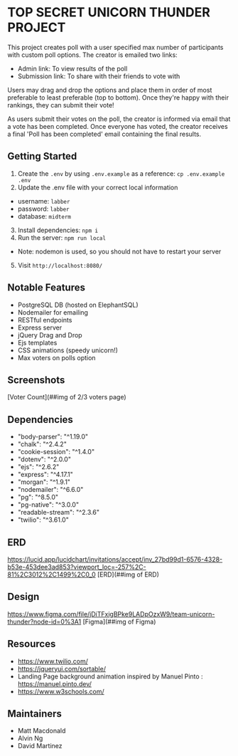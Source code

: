# TOP SECRET UNICORN THUNDER PROJECT
This project creates poll with a user specified max number of participants with custom poll options. The creator is emailed two links:
- Admin link: To view results of the poll
- Submission link: To share with their friends to vote with

Users may drag and drop the options and place them in order of most preferable to least preferable (top to bottom). Once they're happy with their rankings, they can submit their vote!

As users submit their votes on the poll, the creator is informed via email that a vote has been completed. Once everyone has voted, the creator receives a final 'Poll has been completed' email containing the final results.
## Getting Started
1. Create the `.env` by using `.env.example` as a reference: `cp .env.example .env`
2. Update the .env file with your correct local information 
  - username: `labber` 
  - password: `labber` 
  - database: `midterm`
3. Install dependencies: `npm i`
4. Run the server: `npm run local`
  - Note: nodemon is used, so you should not have to restart your server
5. Visit `http://localhost:8080/`
   
## Notable Features
- PostgreSQL DB (hosted on ElephantSQL)
- Nodemailer for emailing
- RESTful endpoints
- Express server
- jQuery Drag and Drop
- Ejs templates
- CSS animations (speedy unicorn!)
- Max voters on polls option

## Screenshots
[Voter Count](##img of 2/3 voters page)

## Dependencies
- "body-parser": "^1.19.0"
- "chalk": "^2.4.2"
- "cookie-session": "^1.4.0"
- "dotenv": "^2.0.0"
- "ejs": "^2.6.2"
- "express": "^4.17.1"
- "morgan": "^1.9.1"
- "nodemailer": "^6.6.0"
- "pg": "^8.5.0"
- "pg-native": "^3.0.0"
- "readable-stream": "^2.3.6"
- "twilio": "^3.61.0"

## ERD
https://lucid.app/lucidchart/invitations/accept/inv_27bd99d1-6576-4328-b53e-453dee3ad853?viewport_loc=-257%2C-81%2C3012%2C1499%2C0_0
[ERD](##img of ERD)


## Design
https://www.figma.com/file/jDiTFxigBPke9LADpOzxW9/team-unicorn-thunder?node-id=0%3A1
[Figma](##img of Figma)

## Resources
- https://www.twilio.com/
- https://jqueryui.com/sortable/
- Landing Page background animation inspired by Manuel Pinto : https://manuel.pinto.dev/
- https://www.w3schools.com/

## Maintainers
- Matt Macdonald
- Alvin Ng
- David Martinez
